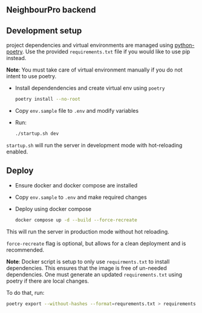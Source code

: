 ## NeighbourPro backend

## Development setup
project dependencies and virtual environments are managed using [python-poetry](https://python-poetry.org/docs/). Use the provided `requirements.txt` file if you would like to use pip instead.

**Note**: You must take care of virtual environment manually if you do not intent to use poetry.
* Install dependendencies and create virtual env using `poetry`
    
  ```bash
  poetry install --no-root
  ```
* Copy `env.sample` file to `.env` and modify variables
* Run:
  ```bash
  ./startup.sh dev
  ```

`startup.sh` will run the server in development mode with hot-reloading enabled.
## Deploy
* Ensure docker and docker compose are installed
* Copy `env.sample` to `.env` and make required changes
* Deploy using docker compose
    
  ```bash
  docker compose up -d --build --force-recreate
  ```

This will run the server in production mode without hot reloading.

`force-recreate` flag is optional, but allows for a clean deployment and is recommended.

**Note**: Docker script is setup to only use `requirments.txt` to install dependencies. This ensures that the image is free of un-needed dependencies. One must generate an updated `requirements.txt` using poetry if there are local changes.

To do that, run:

```bash
poetry export --without-hashes --format=requrements.txt > requirements.txt
```
